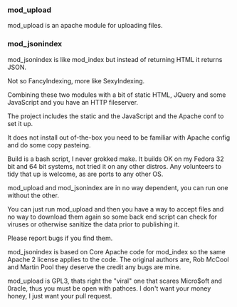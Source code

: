 ### mod_upload

mod_upload is an apache module for uploading files.

### mod_jsonindex

mod_jsonindex is like mod_index but instead of returning HTML it returns JSON.

Not so FancyIndexing, more like SexyIndexing.

Combining these two modules with a bit of static HTML, JQuery and some JavaScript and you have an HTTP fileserver.

The project includes the static and the JavaScript and the Apache conf to set it up.

It does not install out of-the-box you need to be familiar with Apache config and do some copy pasteing.

Build is a bash script, I never grokked make. It builds OK on my Fedora 32 bit and 64 bit systems, not tried it on any other distros.  Any volunteers to tidy that up is welcome, as are ports to any other OS.

mod_upload and mod_jsonindex are in no way dependent, you can run one without the other.

You can just run mod_upload and then you have a way to accept files and no way to download them again so some back end script can check for viruses or otherwise sanitize the data prior to publishing it.


Please report bugs if you find them.

mod_jsonindex is based on Core Apache code for mod_index so the same Apache 2 license applies to the code.
The original authors are, Rob McCool and Martin Pool they deserve the credit any bugs are mine.

mod_upload is GPL3, thats right the "viral" one that scares Micro$oft and 0racle, thus you must be open 
with pathces.  I don't want your money honey, I just want your pull request.

